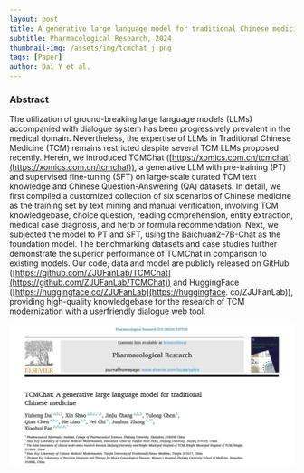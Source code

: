 ```yaml
---
layout: post
title: A generative large language model for traditional Chinese medicine
subtitle: Pharmacological Research, 2024
thumbnail-img: /assets/img/tcmchat_j.png
tags: [Paper]
author: Dai Y et al.
---
```


### Abstract
The utilization of ground-breaking large language models (LLMs) accompanied with dialogue system has been progressively prevalent in the medical domain. Nevertheless, the expertise of LLMs in Traditional Chinese Medicine (TCM) remains restricted despite several TCM LLMs proposed recently. Herein, we introduced TCMChat ([https://xomics.com.cn/tcmchat](https://xomics.com.cn/tcmchat)), a generative LLM with pre-training (PT) and supervised fine-tuning (SFT) on large-scale curated TCM text knowledge and Chinese Question-Answering (QA) datasets. In detail, we first compiled a customized collection of six scenarios of Chinese medicine as the training set by text mining and manual verification, involving TCM knowledgebase, choice question, reading comprehension, entity extraction, medical case diagnosis, and herb or formula recommendation. Next, we subjected the model to PT and SFT, using the Baichuan2–7B-Chat as the foundation model. The benchmarking datasets and case studies further demonstrate the superior performance of TCMChat in comparison to existing models. Our code, data and model are publicly released on GitHub ([https://github.com/ZJUFanLab/TCMChat](https://github.com/ZJUFanLab/TCMChat)) and HuggingFace ([https://huggingface.co/ZJUFanLab](https://huggingface. co/ZJUFanLab)), providing high-quality knowledgebase for the research of TCM modernization with a userfriendly dialogue web tool.

![TCMChat](https://github.com/multitalk/multitalk.github.io/blob/master/assets/img/tcmchat.jpg)